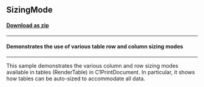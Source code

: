 ## SizingMode
#### [Download as zip](https://minhaskamal.github.io/DownGit/#/home?url=https://github.com/GrapeCity/ComponentOne-WinForms-Samples/tree/master/NetFramework\Reports\C1Preview\CS\SizingMode)
____
#### Demonstrates the use of various table row and column sizing modes
____
This sample demonstrates the various column and row sizing modes available in tables (RenderTable) in C1PrintDocument. In particular, it shows how tables can be auto-sized to accommodate all data. 